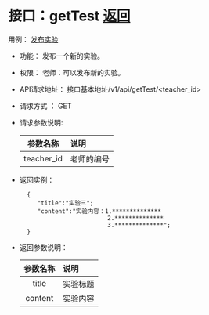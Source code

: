 # 接口：getTest  [返回](../README.md)
用例： [发布实验](../yongli/发布实验.md)

- 功能：
    发布一个新的实验。
    
- 权限：
    老师：可以发布新的实验。
    
- API请求地址： 
    接口基本地址/v1/api/getTest/<teacher_id>

- 请求方式 ：
    GET

- 请求参数说明:        

  |参数名称|说明|
  |:---------:|:--------------------------------------------------------|      
  |teacher_id|老师的编号|
    
- 返回实例：

        {         
           "title":"实验三";
           "content":"实验内容：1.**************
                               2.**************
                               3.**************";
        }
 
- 返回参数说明：    
 
  |参数名称|说明|
  |:---------:|:--------------------------------------------------------|      
  |title|实验标题|
  |content|实验内容|
 

